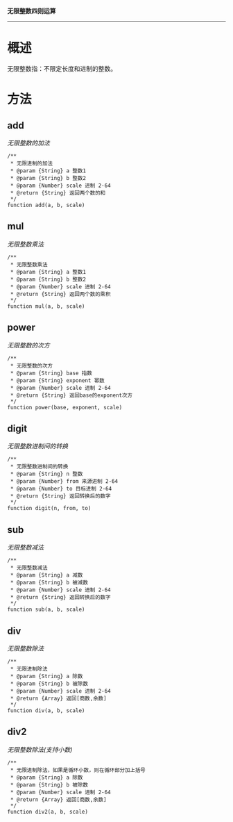 **无限整数四则运算**


---


# 概述 #

无限整数指：不限定长度和进制的整数。

# 方法 #

## add ##
_无限整数的加法_
```
/**
 * 无限进制的加法
 * @param {String} a 整数1
 * @param {String} b 整数2
 * @param {Number} scale 进制 2-64
 * @return {String} 返回两个数的和
 */
function add(a, b, scale)
```

## mul ##
_无限整数乘法_
```
/**
 * 无限整数乘法
 * @param {String} a 整数1
 * @param {String} b 整数2
 * @param {Number} scale 进制 2-64
 * @return {String} 返回两个数的乘积
 */
function mul(a, b, scale)
```

## power ##
_无限整数的次方_
```
/**
 * 无限整数的次方
 * @param {String} base 指数
 * @param {String} exponent 幂数
 * @param {Number} scale 进制 2-64
 * @return {String} 返回base的exponent次方
 */
function power(base, exponent, scale)
```

## digit ##
_无限整数进制间的转换_
```
/**
 * 无限整数进制间的转换
 * @param {String} n 整数
 * @param {Number} from 来源进制 2-64
 * @param {Number} to 目标进制 2-64
 * @return {String} 返回转换后的数字
 */
function digit(n, from, to)
```


## sub ##
_无限整数减法_
```
/**
 * 无限整数减法
 * @param {String} a 减数
 * @param {String} b 被减数
 * @param {Number} scale 进制 2-64
 * @return {String} 返回转换后的数字
 */
function sub(a, b, scale)
```

## div ##
_无限整数除法_
```
/**
 * 无限进制除法
 * @param {String} a 除数
 * @param {String} b 被除数
 * @param {Number} scale 进制 2-64
 * @return {Array} 返回[商数,余数]
 */
function div(a, b, scale)
```

## div2 ##
_无限整数除法(支持小数)_
```
/**
 * 无限进制除法，如果是循环小数，则在循环部分加上括号
 * @param {String} a 除数
 * @param {String} b 被除数
 * @param {Number} scale 进制 2-64
 * @return {Array} 返回[商数,余数]
 */
function div2(a, b, scale)
```